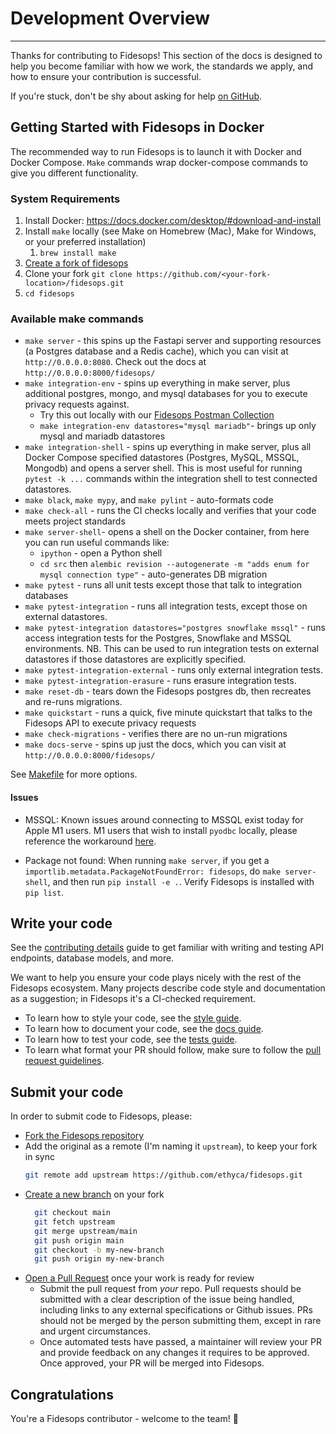 # Development Overview

---

Thanks for contributing to Fidesops! This section of the docs is designed to help you become familiar with how we work, the standards we apply, and how to ensure your contribution is successful.

If you're stuck, don't be shy about asking for help [on GitHub](https://github.com/ethyca/fidesops/issues).

## Getting Started with Fidesops in Docker

The recommended way to run Fidesops is to launch it with Docker and Docker Compose. `Make` commands wrap docker-compose 
commands to give you different functionality.

### System Requirements 

1. Install Docker: https://docs.docker.com/desktop/#download-and-install
2. Install `make` locally (see Make on Homebrew (Mac), Make for Windows, or your preferred installation) 
   1. `brew install make`
3. [Create a fork of fidesops](https://docs.github.com/en/get-started/quickstart/fork-a-repo) 
4. Clone your fork `git clone https://github.com/<your-fork-location>/fidesops.git`
5. `cd fidesops`

### Available make commands
- `make server` - this spins up the Fastapi server and supporting resources (a Postgres database and a Redis cache), which you can visit at `http://0.0.0.0:8080`. Check out the docs at `http://0.0.0.0:8000/fidesops/`
- `make integration-env` - spins up everything in make server, plus additional postgres, mongo, and mysql databases for you to execute privacy requests against.
    - Try this out locally with our [Fidesops Postman Collection](../postman/Fidesops.postman_collection.json)
    - `make integration-env datastores="mysql mariadb"`- brings up only mysql and mariadb datastores 
- `make integration-shell` - spins up everything in make server, plus all Docker Compose specified datastores (Postgres, MySQL, MSSQL, Mongodb) and opens a server shell. This is most useful for running `pytest -k ...` commands within the integration shell to test connected datastores.
- `make black`, `make mypy`, and `make pylint` - auto-formats code
- `make check-all` - runs the CI checks locally and verifies that your code meets project standards
- `make server-shell`-  opens a shell on the Docker container, from here you can run useful commands like:
    - `ipython` - open a Python shell
    - `cd src` then `alembic revision --autogenerate -m "adds enum for mysql connection type"` - auto-generates DB migration
- `make pytest` - runs all unit tests except those that talk to integration databases
- `make pytest-integration` - runs all integration tests, except those on external datastores.
- `make pytest-integration datastores="postgres snowflake mssql"` - runs access integration tests for the Postgres, Snowflake and MSSQL environments. NB. This can be used to run integration tests on external datastores if those datastores are explicitly specified.
- `make pytest-integration-external` - runs only external integration tests.
- `make pytest-integration-erasure` - runs erasure integration tests.
- `make reset-db` - tears down the Fidesops postgres db, then recreates and re-runs migrations.
- `make quickstart` - runs a quick, five minute quickstart that talks to the Fidesops API to execute privacy requests
- `make check-migrations` - verifies there are no un-run migrations 
- `make docs-serve` - spins up just the docs, which you can visit at `http://0.0.0.0:8000/fidesops/`

See [Makefile](https://github.com/ethyca/fidesops/blob/main/Makefile) for more options. 


#### Issues 

- MSSQL: Known issues around connecting to MSSQL exist today for Apple M1 users. M1 users that wish to install `pyodbc` locally, please reference the workaround [here](https://github.com/mkleehammer/pyodbc/issues/846).

- Package not found: When running `make server`, if you get a `importlib.metadata.PackageNotFoundError: fidesops`, do `make server-shell`,
and then run `pip install -e .`. Verify Fidesops is installed with `pip list`.


## Write your code

See the [contributing details](contributing_details.md) guide to get familiar with writing and testing API endpoints, database models, and more. 

We want to help you ensure your code plays nicely with the rest of the Fidesops ecosystem. Many projects describe code style and documentation as a suggestion; in Fidesops it's a CI-checked requirement.

* To learn how to style your code, see the [style guide](code_style.md).
* To learn how to document your code, see the [docs guide](documentation.md).
* To learn how to test your code, see the [tests guide](testing.md).
* To learn what format your PR should follow, make sure to follow the [pull request guidelines](pull_requests.md).


## Submit your code

In order to submit code to Fidesops, please:

* [Fork the Fidesops repository](https://help.github.com/en/articles/fork-a-repo)
* Add the original as a remote (I'm naming it `upstream`), to keep your fork in sync
  ```bash
  git remote add upstream https://github.com/ethyca/fidesops.git
  ```
* [Create a new branch](https://help.github.com/en/desktop/contributing-to-projects/creating-a-branch-for-your-work) on your fork
  ```bash
    git checkout main 
    git fetch upstream 
    git merge upstream/main 
    git push origin main 
    git checkout -b my-new-branch
    git push origin my-new-branch 
    ```
* [Open a Pull Request](https://help.github.com/en/articles/creating-a-pull-request-from-a-fork) once your work is ready for review
  * Submit the pull request from *your* repo. Pull requests should be submitted with a clear description of the issue being handled, including links to any external specifications or Github issues. PRs should not be merged by the person submitting them, except in rare and urgent circumstances.
  * Once automated tests have passed, a maintainer will review your PR and provide feedback on any changes it requires to be approved. Once approved, your PR will be merged into Fidesops.
  

## Congratulations

You're a Fidesops contributor - welcome to the team! 🎉
